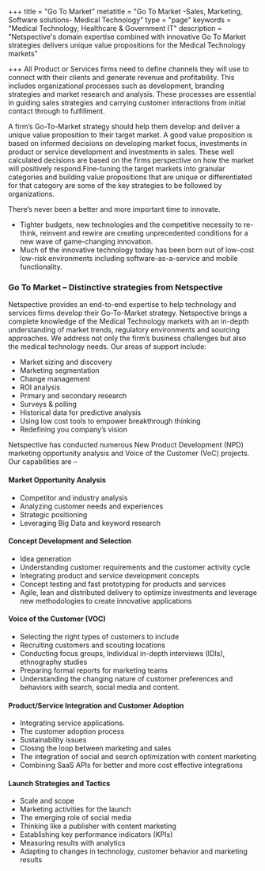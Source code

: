 +++
title = "Go To Market"
metatitle = "Go To Market -Sales, Marketing, Software solutions- Medical Technology"
type = "page"
keywords = "Medical Technology, Healthcare & Government IT"
description = "Netspective's domain expertise combined with innovative Go To Market strategies delivers unique value propositions for the Medical Technology markets"

+++
All Product or Services firms need to define channels they will use to connect with their clients and generate revenue and profitability. This includes organizational processes such as development, branding strategies and market research and analysis. These processes are essential in guiding sales strategies and carrying customer interactions from initial contact through to fulfillment.

A firm’s Go-To-Market strategy should help them develop and deliver a unique value proposition to their target market. A good value proposition is based on informed decisions on developing market focus, investments in product or service development and investments in sales. These well calculated decisions are based on the firms perspective on how the market will positively respond.Fine-tuning the target markets into granular categories and building value propositions that are unique or differentiated for that category are some of the key strategies to be followed by organizations.

There’s never been a better and more important time to innovate.

  * Tighter budgets, new technologies and the competitive necessity to re-think, reinvent and rewire are creating unprecedented conditions for a new wave of game-changing innovation.
  * Much of the innovative technology today has been born out of low-cost low-risk environments including software-as-a-service and mobile functionality.  

### Go To Market – Distinctive strategies from Netspective

Netspective provides an end-to-end expertise to help technology and services firms develop their Go-To-Market strategy. Netspective brings a complete knowledge of the Medical Technology markets with an in-depth understanding of market trends, regulatory environments and sourcing approaches. We address not only the firm’s business challenges but also the medical technology needs. Our areas of support include:

  * Market sizing and discovery
  * Marketing segmentation
  * Change management
  * ROI analysis
  * Primary and secondary research
  * Surveys & polling
  * Historical data for predictive analysis
  * Using low cost tools to empower breakthrough thinking
  * Redefining you company’s vision

Netspective has conducted numerous New Product Development (NPD) marketing opportunity analysis and Voice of the Customer (VoC) projects. Our capabilities are –

#### Market Opportunity Analysis
  * Competitor and industry analysis
  * Analyzing customer needs and experiences
  * Strategic positioning
  * Leveraging Big Data and keyword research

#### Concept Development and Selection
  * Idea generation
  * Understanding customer requirements and the customer activity cycle
  * Integrating product and service development concepts
  * Concept testing and fast prototyping for products and services
  * Agile, lean and distributed delivery to optimize investments and leverage new methodologies to create innovative applications

#### Voice of the Customer (VOC)
  * Selecting the right types of customers to include
  * Recruiting customers and scouting locations
  * Conducting focus groups, Individual in-depth interviews (IDIs), ethnography studies
  * Preparing formal reports for marketing teams
  * Understanding the changing nature of customer preferences and behaviors with search, social media and content.

#### Product/Service Integration and Customer Adoption

  * Integrating service applications.
  * The customer adoption process
  * Sustainability issues
  * Closing the loop between marketing and sales
  * The integration of social and search optimization with content marketing
  * Combining SaaS APIs for better and more cost effective integrations

#### Launch Strategies and Tactics

  * Scale and scope
  *  Marketing activities for the launch
  * The emerging role of social media
  * Thinking like a publisher with content marketing
  * Establishing key performance indicators (KPIs)
  * Measuring results with analytics
  * Adapting to changes in technology, customer behavior and marketing results

